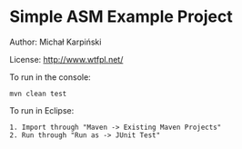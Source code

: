 Simple ASM Example Project
================================

Author: Michał Karpiński

License: http://www.wtfpl.net/


To run in the console:

	mvn clean test

To run in Eclipse:

	1. Import through "Maven -> Existing Maven Projects"
	2. Run through "Run as -> JUnit Test"
